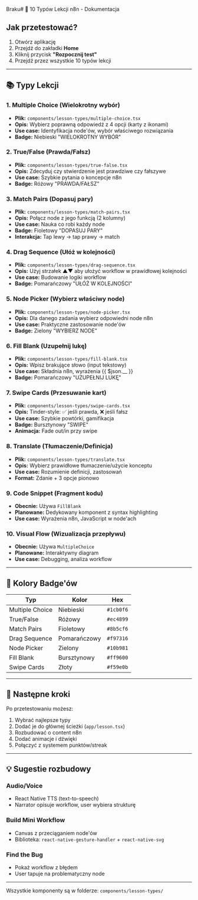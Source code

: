 Braku# 📱 10 Typów Lekcji n8n - Dokumentacja

## Jak przetestować?
1. Otwórz aplikację
2. Przejdź do zakładki **Home**
3. Kliknij przycisk **"Rozpocznij test"**
4. Przejdź przez wszystkie 10 typów lekcji

---

## 📚 Typy Lekcji

### 1. **Multiple Choice** (Wielokrotny wybór)
- **Plik:** `components/lesson-types/multiple-choice.tsx`
- **Opis:** Wybierz poprawną odpowiedź z 4 opcji (karty z ikonami)
- **Use case:** Identyfikacja node'ów, wybór właściwego rozwiązania
- **Badge:** Niebieski "WIELOKROTNY WYBÓR"

### 2. **True/False** (Prawda/Fałsz)
- **Plik:** `components/lesson-types/true-false.tsx`
- **Opis:** Zdecyduj czy stwierdzenie jest prawdziwe czy fałszywe
- **Use case:** Szybkie pytania o koncepcje n8n
- **Badge:** Różowy "PRAWDA/FAŁSZ"

### 3. **Match Pairs** (Dopasuj pary)
- **Plik:** `components/lesson-types/match-pairs.tsx`
- **Opis:** Połącz node z jego funkcją (2 kolumny)
- **Use case:** Nauka co robi każdy node
- **Badge:** Fioletowy "DOPASUJ PARY"
- **Interakcja:** Tap lewy → tap prawy → match

### 4. **Drag Sequence** (Ułóż w kolejności)
- **Plik:** `components/lesson-types/drag-sequence.tsx`
- **Opis:** Użyj strzałek ▲▼ aby ułożyć workflow w prawidłowej kolejności
- **Use case:** Budowanie logiki workflow
- **Badge:** Pomarańczowy "UŁÓŻ W KOLEJNOŚCI"

### 5. **Node Picker** (Wybierz właściwy node)
- **Plik:** `components/lesson-types/node-picker.tsx`
- **Opis:** Dla danego zadania wybierz odpowiedni node n8n
- **Use case:** Praktyczne zastosowanie node'ów
- **Badge:** Zielony "WYBIERZ NODE"

### 6. **Fill Blank** (Uzupełnij lukę)
- **Plik:** `components/lesson-types/fill-blank.tsx`
- **Opis:** Wpisz brakujące słowo (input tekstowy)
- **Use case:** Składnia n8n, wyrażenia {{ $json.__ }}
- **Badge:** Pomarańczowy "UZUPEŁNIJ LUKĘ"

### 7. **Swipe Cards** (Przesuwanie kart)
- **Plik:** `components/lesson-types/swipe-cards.tsx`
- **Opis:** Tinder-style: ✅ jeśli prawda, ❌ jeśli fałsz
- **Use case:** Szybkie powtórki, gamifikacja
- **Badge:** Bursztynowy "SWIPE"
- **Animacja:** Fade out/in przy swipe

### 8. **Translate** (Tłumaczenie/Definicja)
- **Plik:** `components/lesson-types/translate.tsx`
- **Opis:** Wybierz prawidłowe tłumaczenie/użycie konceptu
- **Use case:** Rozumienie definicji, zastosowań
- **Format:** Zdanie + 3 opcje pionowo

### 9. **Code Snippet** (Fragment kodu)
- **Obecnie:** Używa `FillBlank`
- **Planowane:** Dedykowany komponent z syntax highlighting
- **Use case:** Wyrażenia n8n, JavaScript w node'ach

### 10. **Visual Flow** (Wizualizacja przepływu)
- **Obecnie:** Używa `MultipleChoice`
- **Planowane:** Interaktywny diagram
- **Use case:** Debugging, analiza workflow

---

## 🎨 Kolory Badge'ów

| Typ | Kolor | Hex |
|-----|-------|-----|
| Multiple Choice | Niebieski | `#1cb0f6` |
| True/False | Różowy | `#ec4899` |
| Match Pairs | Fioletowy | `#8b5cf6` |
| Drag Sequence | Pomarańczowy | `#f97316` |
| Node Picker | Zielony | `#10b981` |
| Fill Blank | Bursztynowy | `#ff9600` |
| Swipe Cards | Złoty | `#f59e0b` |

---

## 🚀 Następne kroki

Po przetestowaniu możesz:
1. Wybrać najlepsze typy
2. Dodać je do głównej ścieżki (`app/lesson.tsx`)
3. Rozbudować o content n8n
4. Dodać animacje i dźwięki
5. Połączyć z systemem punktów/streak

---

## 💡 Sugestie rozbudowy

### Audio/Voice
- React Native TTS (text-to-speech)
- Narrator opisuje workflow, user wybiera strukturę

### Build Mini Workflow
- Canvas z przeciąganiem node'ów
- Biblioteka: `react-native-gesture-handler` + `react-native-svg`

### Find the Bug
- Pokaż workflow z błędem
- User tapuje na problematyczny node

---

Wszystkie komponenty są w folderze: `components/lesson-types/`


